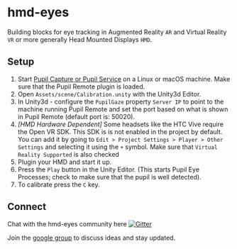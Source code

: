 # hmd-eyes

Building blocks for eye tracking in Augmented Reality `AR` and Virtual Reality `VR` or more generally Head Mounted Displays `HMD`.

## Setup

1. Start [Pupil Capture or Pupil Service](https://github.com/pupil-labs/pupil/releases/latest) on a Linux or macOS machine. Make sure that the Pupil Remote plugin is loaded.
2. Open `Assets/scene/Calibration.unity` with the Unity3d Editor.
3. In Unity3d - configure the `PupilGaze` property `Server IP` to point to the machine running Pupil Remote and set the port based on what is shown in Pupil Remote (default port is: 50020).
4. _[HMD Hardware Dependent]_ Some headsets like the HTC Vive require the Open VR SDK. This SDK is is not enabled in the project by default. You can add it by going to `Edit > Project Settings > Player > Other Settings` and selecting it using the `+` symbol. Make sure that `Virtual Reality Supported` is also checked
5. Plugin your HMD and start it up.
6. Press the `Play` button in the Unity Editor. (This starts Pupil Eye Processes; check to make sure that the pupil is well detected).
7. To calibrate press the `C` key.

## Connect

Chat with the hmd-eyes community here [![Gitter](https://badges.gitter.im/pupil-labs/hmd-eyes.svg)](https://gitter.im/pupil-labs/hmd-eyes?utm_source=badge&utm_medium=badge&utm_campaign=pr-badge)

Join the [google group](https://groups.google.com/forum/#!forum/hmd-eyes) to discuss ideas and stay updated. 
